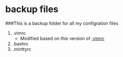 # backup files

###This is a backup folder for all my configration files

1. .vimrc
    * Modified based on this version of [.vimrc](http://www.comp.nus.edu.sg/~cs1010e/.vimrc)
2. .bashrc
3. .minttyrc
